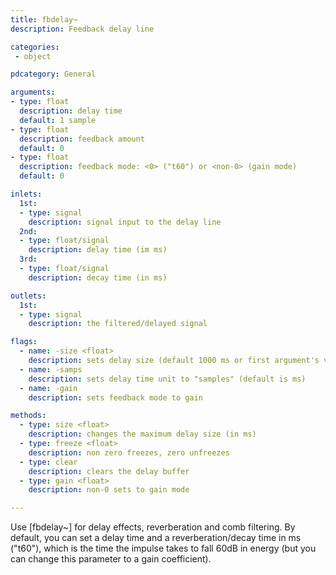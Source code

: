```yaml
---
title: fbdelay~
description: Feedback delay line

categories:
 - object

pdcategory: General

arguments:
- type: float
  description: delay time
  default: 1 sample
- type: float
  description: feedback amount
  default: 0
- type: float
  description: feedback mode: <0> ("t60") or <non-0> (gain mode)
  default: 0

inlets:
  1st:
  - type: signal
    description: signal input to the delay line
  2nd:
  - type: float/signal
    description: delay time (im ms)
  3rd:
  - type: float/signal
    description: decay time (in ms)

outlets:
  1st:
  - type: signal
    description: the filtered/delayed signal

flags:
  - name: -size <float>
    description: sets delay size (default 1000 ms or first argument's value if given)
  - name: -samps
    description: sets delay time unit to "samples" (default is ms)
  - name: -gain
    description: sets feedback mode to gain

methods:
  - type: size <float>
    description: changes the maximum delay size (in ms)
  - type: freeze <float>
    description: non zero freezes, zero unfreezes
  - type: clear
    description: clears the delay buffer
  - type: gain <float>
    description: non-0 sets to gain mode

---
```


Use [fbdelay~] for delay effects, reverberation and comb filtering. By default, you can set a delay time and a reverberation/decay time in ms ("t60"), which is the time the impulse takes to fall 60dB in energy (but you can change this parameter to a gain coefficient).

